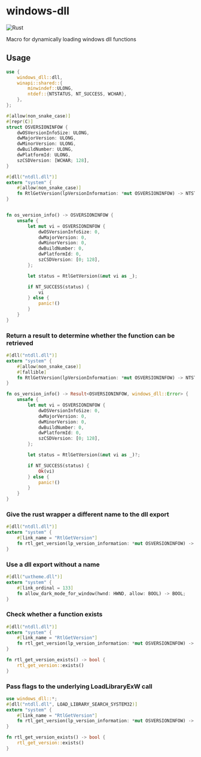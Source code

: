 # windows-dll
![Rust](https://github.com/thisKai/rust-windows-dll/workflows/Rust/badge.svg)

Macro for dynamically loading windows dll functions

## Usage
```rust
use {
    windows_dll::dll,
    winapi::shared::{
        minwindef::ULONG,
        ntdef::{NTSTATUS, NT_SUCCESS, WCHAR},
    },
};

#[allow(non_snake_case)]
#[repr(C)]
struct OSVERSIONINFOW {
    dwOSVersionInfoSize: ULONG,
    dwMajorVersion: ULONG,
    dwMinorVersion: ULONG,
    dwBuildNumber: ULONG,
    dwPlatformId: ULONG,
    szCSDVersion: [WCHAR; 128],
}

#[dll("ntdll.dll")]
extern "system" {
    #[allow(non_snake_case)]
    fn RtlGetVersion(lpVersionInformation: *mut OSVERSIONINFOW) -> NTSTATUS;
}


fn os_version_info() -> OSVERSIONINFOW {
    unsafe {
        let mut vi = OSVERSIONINFOW {
            dwOSVersionInfoSize: 0,
            dwMajorVersion: 0,
            dwMinorVersion: 0,
            dwBuildNumber: 0,
            dwPlatformId: 0,
            szCSDVersion: [0; 128],
        };

        let status = RtlGetVersion(&mut vi as _);

        if NT_SUCCESS(status) {
            vi
        } else {
            panic!()
        }
    }
}
```

### Return a result to determine whether the function can be retrieved
```rust
#[dll("ntdll.dll")]
extern "system" {
    #[allow(non_snake_case)]
    #[fallible]
    fn RtlGetVersion(lpVersionInformation: *mut OSVERSIONINFOW) -> NTSTATUS;
}

fn os_version_info() -> Result<OSVERSIONINFOW, windows_dll::Error> {
    unsafe {
        let mut vi = OSVERSIONINFOW {
            dwOSVersionInfoSize: 0,
            dwMajorVersion: 0,
            dwMinorVersion: 0,
            dwBuildNumber: 0,
            dwPlatformId: 0,
            szCSDVersion: [0; 128],
        };

        let status = RtlGetVersion(&mut vi as _)?;

        if NT_SUCCESS(status) {
            Ok(vi)
        } else {
            panic!()
        }
    }
}
```

### Give the rust wrapper a different name to the dll export
```rust
#[dll("ntdll.dll")]
extern "system" {
    #[link_name = "RtlGetVersion"]
    fn rtl_get_version(lp_version_information: *mut OSVERSIONINFOW) -> NTSTATUS;
}
```

### Use a dll export without a name
```rust
#[dll("uxtheme.dll")]
extern "system" {
    #[link_ordinal = 133]
    fn allow_dark_mode_for_window(hwnd: HWND, allow: BOOL) -> BOOL;
}
```

### Check whether a function exists
```rust
#[dll("ntdll.dll")]
extern "system" {
    #[link_name = "RtlGetVersion"]
    fn rtl_get_version(lp_version_information: *mut OSVERSIONINFOW) -> NTSTATUS;
}

fn rtl_get_version_exists() -> bool {
    rtl_get_version::exists()
}
```

### Pass flags to the underlying LoadLibraryExW call

```rust
use windows_dll::*;
#[dll("ntdll.dll", LOAD_LIBRARY_SEARCH_SYSTEM32)]
extern "system" {
    #[link_name = "RtlGetVersion"]
    fn rtl_get_version(lp_version_information: *mut OSVERSIONINFOW) -> NTSTATUS;
}

fn rtl_get_version_exists() -> bool {
    rtl_get_version::exists()
}
```
